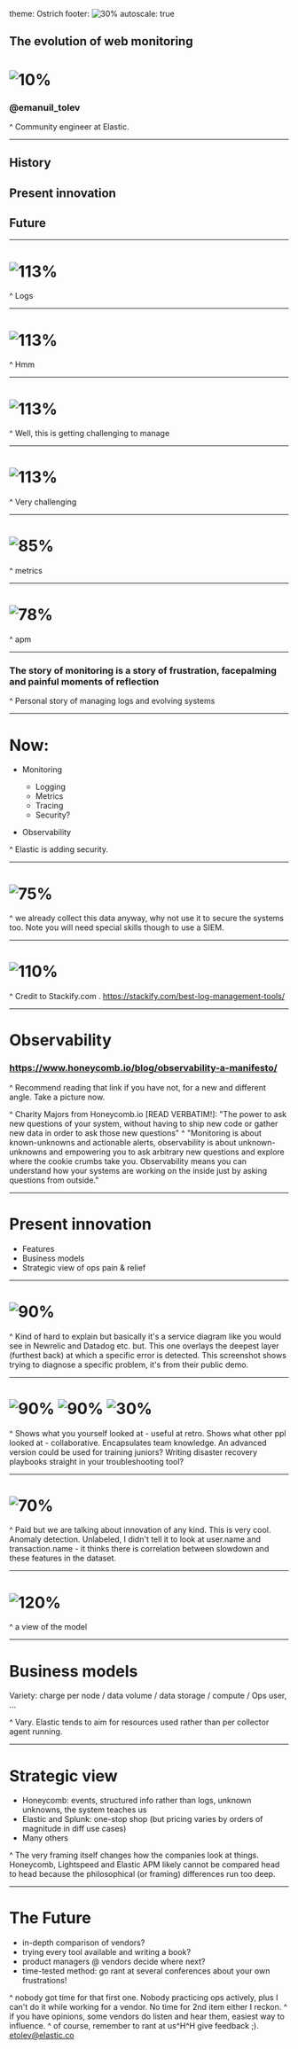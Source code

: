 theme: Ostrich
footer: ![30%](elastic-footer_mod.png)
autoscale: true

## The evolution of web monitoring

# ![10%](elastic.png)

### @emanuil_tolev

^ Community engineer at Elastic.

---

## History

## Present innovation

## Future

---

# ![113%](log1.png)

^ Logs

---

# ![113%](log4.png)

^ Hmm

---

# ![113%](log9.png)

^ Well, this is getting challenging to manage

---

# ![113%](fine.png)

^ Very challenging


---

# ![85%](metrics.png)

^ metrics

---

# ![78%](apm.png)
^ apm

---

### The story of monitoring is a story of frustration, facepalming and painful moments of reflection

^ Personal story of managing logs and evolving systems

---

# Now:

- Monitoring
  - Logging
  - Metrics
  - Tracing
  - Security?

- Observability

^ Elastic is adding security.

---

# ![75%](siem.png)

^ we already collect this data anyway, why not use it to secure the systems too. Note you will need special skills though to use a SIEM.

---

# ![110%](51logs.png)

^ Credit to Stackify.com . https://stackify.com/best-log-management-tools/

---

# Observability

### https://www.honeycomb.io/blog/observability-a-manifesto/

^ Recommend reading that link if you have not, for a new and different angle. Take a picture now.

^ Charity Majors from Honeycomb.io [READ VERBATIM!]: "The power to ask new questions of your system, without having to ship new code or gather new data in order to ask those new questions"
^ "Monitoring is about known-unknowns and actionable alerts, observability is about unknown-unknowns and empowering you to ask arbitrary new questions and explore where the cookie crumbs take you. Observability means you can understand how your systems are working on the inside just by asking questions from outside."

---

# Present innovation

- Features
- Business models
- Strategic view of ops pain & relief

---

# ![90%](lightstep.png)

^ Kind of hard to explain but basically it's a service diagram like you would see in Newrelic and Datadog etc. but. This one overlays the deepest layer (furthest back) at which a specific error is detected. This screenshot shows trying to diagnose a specific problem, it's from their public demo.

---

# ![90%](honeycomb-my-history.png) ![90%](honeycomb-team-history.png) ![30%](honeycomb-logo.jpe)

^ Shows what you yourself looked at - useful at retro. Shows what other ppl looked at - collaborative. Encapsulates team knowledge. An advanced version could be used for training juniors? Writing disaster recovery playbooks straight in your troubleshooting tool?

---

# ![70%](elastic-ml.png)

^ Paid but we are talking about innovation of any kind. This is very cool. Anomaly detection. Unlabeled, I didn't tell it to look at user.name and transaction.name - it thinks there is correlation between slowdown and these features in the dataset.

---

# ![120%](elastic-ml2.png)

^ a view of the model

---

# Business models

Variety: charge per node / data volume / data storage / compute / Ops user, ...

^ Vary. Elastic tends to aim for resources used rather than per collector agent running.

---

# Strategic view

- Honeycomb: events, structured info rather than logs, unknown unknowns, the system teaches us
- Elastic and Splunk: one-stop shop (but pricing varies by orders of magnitude in diff use cases)
- Many others

^ The very framing itself changes how the companies look at things. Honeycomb, Lightspeed and Elastic APM likely cannot be compared head to head because the philosophical (or framing) differences run too deep.

---

# The Future

- in-depth comparison of vendors?
- trying every tool available and writing a book?
- product managers @ vendors decide where next?
- time-tested method: go rant at several conferences about your own frustrations!

^ nobody got time for that first one. Nobody practicing ops actively, plus I can't do it while working for a vendor. No time for 2nd item either I reckon.
^ if you have opinions, some vendors do listen and hear them, easiest way to influence.
^ of course, remember to rant at us^H^H give feedback ;). etolev@elastic.co

